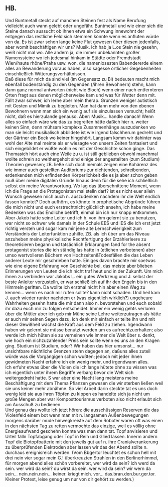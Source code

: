## HB.
 Und Buntmetall steckt auf manchen Steinen fest als Name Berufung vielleicht auch wann gelebt oder ungefähr. Buntmetall und wie einer sich die Steine danach aussucht ob ihnen etwa ein Schwung innewohnt der entgegen das restliche Feld sich stemmen könnte wenn es anfluten würde von da. Es ist zwar schon lange keine Flut gewesen über diesen jedenfalls, aber womit beschäftigen wir uns? Musik. Ich hab ja L.os Stein nie gesehn, weiß nicht mal wo. Alle andern ja, die immer unbekannten großer Namenssteine wo ich jedesmal hinkam in Städte oder Fremdstadt Wien/haute rhône/Praha usw. won. die namenlosesten Babendererde einem alles an Bewanderung voraus haben, also sagesse örtlicher Gegebenheiten einschließlich Witterungsverhältnissen.   
Daß diese für mich da sind viel (im Gegensatz zu Bl) bedeuten macht mich ebenfall bodenständig zu den Gegenden (/ihren Bewohnern) stehn, kann dann ganz normal antworten (nicht wie Bloch) wenn einer nach entfernteren Orten fragt aus denen möglicherweise kam und was für Wetter denn mit. Fällt zwar schwer, ich lerne aber mein therap. Grunzen weniger autistisch mit Gesten und Mimik zu begleiten. Man hat dann mehr von den ebenen Bewohnern wenn man sich ein wenig auf sie einzulassen versucht; heißt nicht, daß es hierzulande genauso. Aber: Musik... handle danach! Wenn alles so einfach wäre wie das zu begreifen hätte daßich hier n. weiter keinen Sinn, denn mühsam komplexe Zusammenhänge auszudenken wo man sie leicht musikalisch abbildete ist wie irgend falschherum gedreht und der Gärtner ein Bock wo keiner hingehört. Langsam komm wir dahinter was wohl der Alte mal meinte als er wiesagte von unsern Zeiten fantasiert und sich eingebildet er wüßte wohin es mit der Geschichte schon ginge. Das Thomasich hört auch eine Weile zu u. ist still geblieben obwohl manchmal wollte schrein so weithergeholt sind einige der angestellten (zum Studium) Theorien gewesen; zB. ließe sich doch niemals zeigen eine Kohärenz des wie immer auch gestellten Auditoriums zur dichtenden, schreibenden, erdenkenden mich erfindenden Körperlichkeit die es ja aber schon geben muß über meine digitalen Gründe hinaus denn für die sehe ich schließlich selbst ein meine Verantwortung. Wo lag das überschnittene Moment, wenn ich die Frage an die Protagonisten mal stelln darf? ist es nicht euer allein Wunsch gewesen mich auch n. auszudenken nachdem ihr die Welt endlich fassen konntet? Doch aufhörn, es könnte in prophetische Abgründe führen die mich nicht und euch erstrechtnicht glücklich ansehn, ich habe meine Bedenken was das Endliche betrifft, einmal bin ich nur knapp entkommen.    
 Aber Jakob hatte seine Leiter und ich h. von ihm gelernt sie zu benutzen, war nicht so schwer wie damals in der Schule EES und IES die ich erst jetzt richtig versteh und sogar kam mir jene alte Lernschwierigkeit zum Verständnis der Leiterfunktion zuhilfe. ZB. als ich über um das Niveau anzuheben meine physikalische Rechtfertigung der Erzählerleere zu theoretisieren begann und tatsächlich Erklärungen fand for the absent protagonist stories die ich ständig las hatte in (etlichen verbotenen) aber umso wertvolleren Büchern von Hochzeiten&amp;Todesfällen die das Leben anderer Leute mir geschrieben hatte. Einiges davon brachte mir soetwas wie eine eigene Erfahrung von Geschichte bei, das meiste aber blieben Erinnerungen von Leuten die ich nicht traf heut und in der Zukunft. Um mich ihnen zu verbinden war Jakobs L. ein gutes Werkzeug und J. selbst der beste Anleiter vorzustelln, er war schließlich auf ihr den Engeln bis in den Himmeln geritten. Da wollte ich erstmal nicht hin aber einen Weg zu kennen... wenn es nach mir rufen sollte? kann nicht schaden. Und heil kam J. auch wieder runter nachdem er (was eigentlich wirklich?) ungeheure Wahrheiten gesehn hatte die mir dann also n. bevorstehen und euch sobald ihr dazu euch mir zu folgen entscheidet. Immer ein wenig gehts verloren über die Mittler aber ich geb mir Mühe seine Lehre weiterzutragen als hätte er auch mir seinen Segen dazu, ich denk mir einfach er teilte ihn und mit dieser Gewißheit wächst die Kraft aus dem Feld zu ziehen. Irgendwann haben wir gelernt sie müsse benutzt werden um es aufrechtzuerhalten; also werde ich mich hüten sie zu verneinen wie immer die Welt über s. denkt, wie hoch ein nichzuzahlender Preis sein sollte wenn es uns an den Kragen ging. Studium ist Studium, oder? Wir haben das hier umsonst... nur unsichtbare nächtliche Grenzen stehn dagegen an, daßuns alles zuteil würde was die Vorgängigen schon wußten; jedoch mit jeder ihnen gewidmeten Nacht erfahre ich ein wenig mehr, und irgendwann alles.    
 Ich erfuhr etwas über die Violen die ich lange hütete ohne zu wissen was ich eigentlich unter ihrem Begriffe verbarg bevor die Welt sich weitergedreht hatte. S war aber eine Nacht lang meistens meine Beschäftigung mit dem Thema Pflanzen gewesen die wir sterben ließen weil sie uns keiner mehr abnähme. So viel Arbeit darin steckte tat es uns doch wenig leid sie aus ihren Töpfen zu kippen es handelte sich ja nicht um große Mengen aber war Komposttourismus verboten also nicht erlaubt sich am Ausschuß zu bedienen.   
Und genau das wollte ich jetzt hören: die ausschüssigen Reserven die das Violenfeld einem bot wenn man mit n. langsamen Außenbewegungen morgens darüber müde hinwegkreiste auf dem Roboter waren oft was einen in den nächsten Tag zu retten vermochte das einzige, weil es völlig ohne Energieaufwand geschehn konnte was man dann tat. Topf anvisieren und Urteil fälln Topfabgang oder Topf in Reih und Glied lassen. Innerm andern Topf die Biotopfbatterie mit den jeweils gut auf n. ihre Cranialverankerung zu überprüfenden Elektroden aber lassen wir das der Abend sollte n. durchaus ereignisreich werden. (Vom Bbgertor leuchtet es schon hell mit drei nein vier sogar mein G.! überkreuzten Strahlen in den Berlinerhimmel, für morgen abend alles schön vorbereitet, wer wird da sein? ich werd da sein. wer wird da sein? du wirst da sein. wer wird da sein? wir wern da sein... nein.nein.nein... keiner. kriegt mich. vor... das.bran.den.bur.ger.tor. Kleiner Protest, leise genug um nur von dir gehört zu werden.)    
